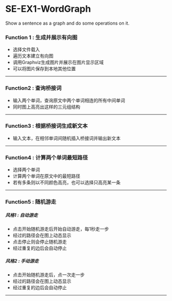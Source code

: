 ﻿# SE-EX1-WordGraph
Show a sentence as a graph and do some operations on it.

### Function 1 : 生成并展示有向图

* 选择文件载入
* 遍历文本建立有向图
* 调用Graphviz生成图片并展示在图片显示区域
* 可以将图片保存到本地其他位置
---

### Function2 : 查询桥接词

* 输入两个单词，查询原文中两个单词相连的所有中间单词
* 同时图上高亮出这样的三元组结构
---

### Function3 : 根据桥接词生成新文本

* 输入文本，在相邻单词间随机插入桥接词并输出新文本
---

### Function4 : 计算两个单词最短路径

* 选择两个单词
* 计算两个单词在原文中的最短路径
* 若有多条则以不同颜色高亮，也可以选择只高亮某一条
---

### Function5 : 随机游走

##### 风格1 : 自动游走

* 点击开始随机游走后开始自动游走，每1秒走一步
* 经过的路径会在图上动态显示
* 点击停止则会停止随机游走
* 经过重复的边后会自动停止

##### 风格2 : 手动游走

* 点击开始随机游走后，点一次走一步
* 经过的路径会在图上动态显示
* 经过重复的边后会自动停止
---
